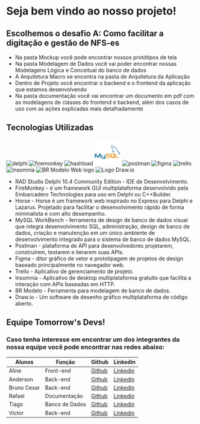 <h1>Seja bem vindo ao nosso projeto!</h1>
<h2>Escolhemos o desafio A: Como facilitar a digitação e gestão de NFS-es</h2>
<ul>
  <li>Na pasta Mockup você pode encontrar nossos protótipos de tela</li>
  <li>Na pasta Modelagem de Dados você vai poder encontrar nossas Modelagens Lógica e Conceitual do banco de dados</li>
  <li>A Arquitetura Macro se encontra na pasta de Arquitetura da Aplicação</li>
  <li>Dentro de Projeto você encontrar o backend e o frontend da aplicação que estamos desenvolvendo</li>
  <li>Na pasta documentação você vai encontrar um documento em pdf com as modelagens de classes do frontend e backend, além dos casos de uso com as ações explicadas mais detalhadamente</li>
</ul>

## Tecnologias Utilizadas

<p align="left">
 <img src="https://cdn-icons-png.flaticon.com/512/5968/5968252.png" alt="delphi" width="70" height="70"/>
 <img src="https://upload.wikimedia.org/wikipedia/en/c/cb/FireMonkeyLogo.svg" alt="firemonkey" width="70" height="70"/>
 <img src="https://avatars.githubusercontent.com/u/32908721?s=280&v=4" alt="hashload" width="70" height="70"/>
 <img src="https://raw.githubusercontent.com/devicons/devicon/master/icons/mysql/mysql-original-wordmark.svg" alt="mysql" width="70" height="70"/>
 <img src="https://www.svgrepo.com/download/354202/postman-icon.svg" alt="postman" width="70" height="70"/> 
 <img src="https://www.vectorlogo.zone/logos/figma/figma-icon.svg" alt="figma" width="70" height="70"/>
 <img src="https://is2-ssl.mzstatic.com/image/thumb/Purple116/v4/3b/cc/0c/3bcc0cb0-e973-2aff-27ee-ec93ed761232/AppIcon-1x_U007emarketing-0-7-0-85-220.png/230x0w.webp" alt="trello" width="70" height="70"/>
 <img src="https://s3.amazonaws.com/s3.roaringapps.com/assets/icons/1561251841927-Insomnia.png" alt="insomnia" width="70" height="70">
 <img src="https://app.brmodeloweb.com/5cceb53251d6e9827b44.svg" alt="BR Modelo Web logo" height="70" width="70">
 <img src="https://store-images.s-microsoft.com/image/apps.1409.13851527096222888.2b60149a-04a5-4578-a6b2-d7b7377332d5.c22d8e97-4d44-4304-9bd2-55f9d29c0f82?w=120" height="70" width="70" alt="Logo Draw.io">
</p> 


 - RAD Studio Delphi 10.4 Community Edition - IDE de Desenvolvimento.
 - FireMonkey - é um framework GUI multiplataforma desenvolvido pela Embarcadero Technologies para uso em Delphi ou C++Builder.
 - Horse - Horse é um framework web inspirado no Express para Delphi e Lazarus. Projetado para facilitar o desenvolvimento rápido de forma minimalista e com alto desempenho.
 - MySQL WorkBench - ferramenta de design de banco de dados visual que integra desenvolvimento SQL, administração, design de banco de dados, criação e manutenção em um único ambiente de desenvolvimento integrado para o sistema de banco de dados MySQL.
 - Postman - plataforma de API para desenvolvedores projetarem, construírem, testarem e iterarem suas APIs.
 - Figma - ditor gráfico de vetor e prototipagem de projetos de design baseado principalmente no navegador web.
 - Trello - Aplicativo de gerenciamento de projeto.
 - Insomnia - Aplicativo de desktop multiplataforma gratuito que facilita a interação com APIs baseadas em HTTP.
 - BR Modelo - Ferramenta para modelagem de banco de dados.
 - Draw.io - Um software de desenho gráfico multiplataforma de código aberto.

<h2>Equipe Tomorrow's Devs!</h2>
<h3>Caso tenha interesse em encontrar um dos integrantes da nossa equipe você pode encontrar nas redes abaixo:</h3>

| Alunos                              | Função                      |  Github                                       | Linkedin      |
| ----------------------------------- | --------------------------- | --------------------------------------------- |-------------|
| Aline                               | Front-end                    |  [Github](https://github.com/aliinescholl)       | [Linkedin](https://www.linkedin.com/in/aliinescholl/)
| Anderson                             | Back-end                   | [Github](https://github.com/Anderson-Andy-Correa)    | [Linkedin](https://www.linkedin.com/in/anderson-andy-correa/)
| Bruno Cesar                           | Back-end          | [Github](https://github.com/BrunoCesarMS)     | [Linkedin](https://www.linkedin.com/in/brunocesarms/)
| Rafael                                | Documentação     | [Github](https://github.com/Rc18385)   | [Linkedin](https://www.linkedin.com/in/rafael-corr%C3%AAa-a972501a3/)
| Tiago                          | Banco de Dados                    | [Github](https://github.com/Tigotg) | [Linkedin](https://www.linkedin.com/in/tiago-a-7a404619a/)
| Victor                              |  Back-end                   | [Github](https://github.com/VictorGabrielZampieri)        | [Linkedin](https://www.linkedin.com/in/victorgabrielzampieri/)

